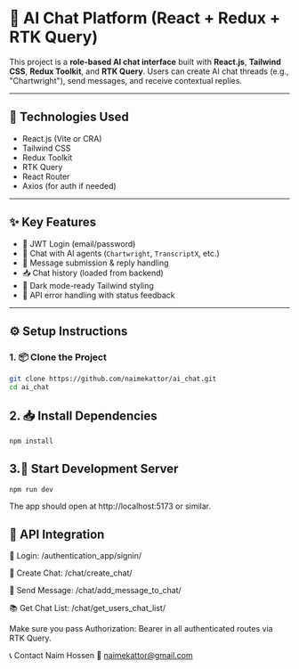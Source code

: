 # 🧠 AI Chat Platform (React + Redux + RTK Query)

This project is a **role-based AI chat interface** built with **React.js**, **Tailwind CSS**, **Redux Toolkit**, and **RTK Query**. Users can create AI chat threads (e.g., "Chartwright"), send messages, and receive contextual replies.

---

## 🧰 Technologies Used

- React.js (Vite or CRA)
- Tailwind CSS
- Redux Toolkit
- RTK Query
- React Router
- Axios (for auth if needed)

---

## ✨ Key Features

- 🔐 JWT Login (email/password)
- 🧠 Chat with AI agents (`Chartwright`, `TranscriptX`, etc.)
- 📩 Message submission & reply handling
- 📥 Chat history (loaded from backend)
- 🌙 Dark mode-ready Tailwind styling
- 🧪 API error handling with status feedback

---

## ⚙️ Setup Instructions

### 1. 📦 Clone the Project

```bash
git clone https://github.com/naimekattor/ai_chat.git
cd ai_chat
```

## 2. 📥 Install Dependencies

```bash
npm install
```

## 3.🚀 Start Development Server

```bash
npm run dev
```

The app should open at http://localhost:5173 or similar.

## 🔗 API Integration

🔐 Login: /authentication_app/signin/

📩 Create Chat: /chat/create_chat/

💬 Send Message: /chat/add_message_to_chat/

📚 Get Chat List: /chat/get_users_chat_list/

Make sure you pass Authorization: Bearer <token> in all authenticated routes via RTK Query.

📞 Contact
Naim Hossen
📧 naimekattor@gmail.com

